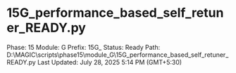 # 15G_performance_based_self_retuner_READY.py

Phase: 15
Module: G
Prefix: 15G_
Status: Ready
Path: D:\MAGIC\scripts\phase15\module_G\15G_performance_based_self_retuner_READY.py
Last Updated: July 28, 2025 5:14 PM (GMT+5:30)
